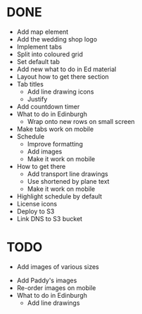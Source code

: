 DONE
====

+ Add map element
+ Add the wedding shop logo
+ Implement tabs
+ Split into coloured grid
+ Set default tab
+ Add new what to do in Ed material
+ Layout how to get there section
+ Tab titles
    + Add line drawing icons
    + Justify 
+ Add countdown timer
+ What to do in Edinburgh
    + Wrap onto new rows on small screen
+ Make tabs work on mobile
+ Schedule 
    + Improve formatting
    + Add images
    + Make it work on mobile
+ How to get there
    + Add transport line drawings 
    + Use shortened by plane text
    + Make it work on mobile
+ Highlight schedule by default
+ License icons
+ Deploy to S3
+ Link DNS to S3 bucket

TODO
====

+ Add images of various sizes
- Add Paddy's images
- Re-order images on mobile
- What to do in Edinburgh
    - Add line drawings